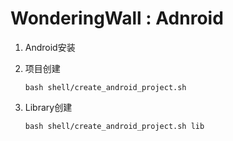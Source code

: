 WonderingWall : Adnroid
=====================
1. Android安装
2. 项目创建
	
	```
	bash shell/create_android_project.sh 
	```
3. Library创建

	```
	bash shell/create_android_project.sh lib
	```